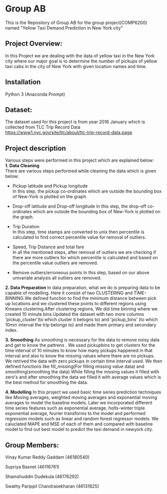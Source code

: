 # Group AB
This is the Repository of Group AB for the group project(COMP6200) named "Yellow Taxi Demand Prediction in New York city"

## Project Overview:
In this Project we are dealing with the data of yellow taxi in the New York city where our major goal is to determine the number of pickups of yellow taxi cabs in the city
of New York with given location names and time.

## Installation
Python 3 (Anaconda Prompt)

## Dataset:
The dataset used for this project is from year 2016 January which is collected from TLC Trip Record Data https://www1.nyc.gov/site/tlc/about/tlc-trip-record-data.page 

## Project description
Various steps were performed in this project which are explained below:  
**1. Data Cleaning**  
There are various steps performed while cleaning the data which is given below:  

* Pickup latitude and Pickup longitude  
In this step, the pickup co-ordinates which are outside the bounding box of New-York is plotted on the graph.  
  
* Drop-off latitude and Drop-off longitude
In this step, the drop-off co-ordinates which are outside the bounding box of New-York is plotted on the graph.   
 
* Trip Duration  
In this step, time stamps are converted to unix then percentile is calculated to find correct percentile value for removal of outliers.  

* Speed, Trip Distance and total fare  
In all the mentioned steps, after removal of outliers we are checking if there are more outliers for which percentile is calculated and based on the percentile value outliers are removed.  

* Remove outliers/erroneous points 
In this step, based on our above univariate analysis all outliers are removed.

**2. Data Preparation**
In data preparation, what we do is preparing data to be capable of modelling. Here it consist of two CLUSTERING and TIME-BINNING.We defined function to find the minimum distance between pick up locations and we clustered these points to different regions using Kmeans clustering.After clustering regions, We did time binning where we created 10 minute bins.Updated the dataset with two more columns 'pickup_cluster'(to which cluster it belogns to) and 'pickup_bins' (to which 10min interval the trip belongs to) and made them primary and secondary index.

**3. Smoothing**
As smoothing is necessary for the data to remove noisy data and get to know the pattrens . We used  pickupbins to get clusters for the time interval of 10 minutes to know how many pickups happened in that interval and also to know the missing values where there are no pickups. We retrived the data with zero pickups in certain time interval used. We then defined functions like fill_missing(For filling missing value data) and smoothing(smoothing the data).While filling the missing values it filled with zero's and after smoothing the data we filled it with average values which is the best method for smoothing the data.

**4. Modelling**
In this project we used basic time series prediction techniques like Moving averages, weighted moving averages and exponential moving averages to model the baseline models. Later we incorporated different time series features such as exponential average, holts-winter triple exponential average, fourier transforms to the model and performed regression models such as linear and random forest regressor models. We caluclated MAPE and MSE of each of them and compared with baseline model to find out best model to predict the taxi demand in newyork city.


## Group Members:
Vinay Kumar Reddy Gaddam (46180540)

Supriya Basnet (46116761)

Shamshuddin Dudekula (46176292)

Swathy Parippil Chandrasekharan (46131825)
